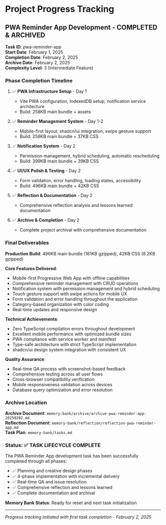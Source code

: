 # Project Progress Tracking

## PWA Reminder App Development - COMPLETED & ARCHIVED

**Task ID**: pwa-reminder-app  
**Start Date**: February 1, 2025  
**Completion Date**: February 2, 2025  
**Archive Date**: February 2, 2025  
**Complexity Level**: 3 (Intermediate Feature)

### Phase Completion Timeline

1. ✅ **PWA Infrastructure Setup** - Day 1

   - Vite PWA configuration, IndexedDB setup, notification service architecture
   - Build: 258KB main bundle + assets

2. ✅ **Reminder Management System** - Day 1-2

   - Mobile-first layout, shadcn/ui integration, swipe gesture support
   - Build: 258KB main bundle + 37KB CSS

3. ✅ **Notification System** - Day 2

   - Permission management, hybrid scheduling, automatic rescheduling
   - Build: 399KB main bundle + 39KB CSS

4. ✅ **UI/UX Polish & Testing** - Day 2

   - Form validation, error handling, loading states, accessibility
   - Build: 496KB main bundle + 42KB CSS

5. ✅ **Reflection & Documentation** - Day 2

   - Comprehensive reflection analysis and lessons learned documentation

6. ✅ **Archive & Completion** - Day 2
   - Complete project archival with comprehensive documentation

### Final Deliverables

**Production Build**: 496KB main bundle (161KB gzipped), 42KB CSS (8.2KB gzipped)

**Core Features Delivered**:

- Mobile-first Progressive Web App with offline capabilities
- Comprehensive reminder management with CRUD operations
- Notification system with permission management and hybrid scheduling
- Touch gesture support with swipe actions for mobile UX
- Form validation and error handling throughout the application
- Category-based organization with color coding
- Real-time updates and responsive design

**Technical Achievements**:

- Zero TypeScript compilation errors throughout development
- Excellent mobile performance with optimized bundle sizes
- PWA compliance with service worker and manifest
- Type-safe architecture with strict TypeScript implementation
- shadcn/ui design system integration with consistent UX

**Quality Assurance**:

- Real-time QA process with screenshot-based feedback
- Comprehensive testing across all user flows
- Cross-browser compatibility verification
- Mobile responsiveness validation across devices
- Database query optimization and error resolution

### Archive Location

**Archive Document**: `memory-bank/archive/archive-pwa-reminder-app-20250202.md`  
**Reflection Document**: `memory-bank/reflection/reflection-pwa-reminder-app.md`  
**Task Plan**: `memory-bank/tasks.md`

### Status: ✅ TASK LIFECYCLE COMPLETE

The PWA Reminder App development task has been successfully completed through all phases:

- ✅ Planning and creative design phases
- ✅ 4-phase implementation with incremental delivery
- ✅ Real-time QA and issue resolution
- ✅ Comprehensive reflection and lessons learned
- ✅ Complete documentation and archival

**Memory Bank Status**: Ready for reset and next task initialization

---

_Progress tracking initiated with first task completion - February 2, 2025_
